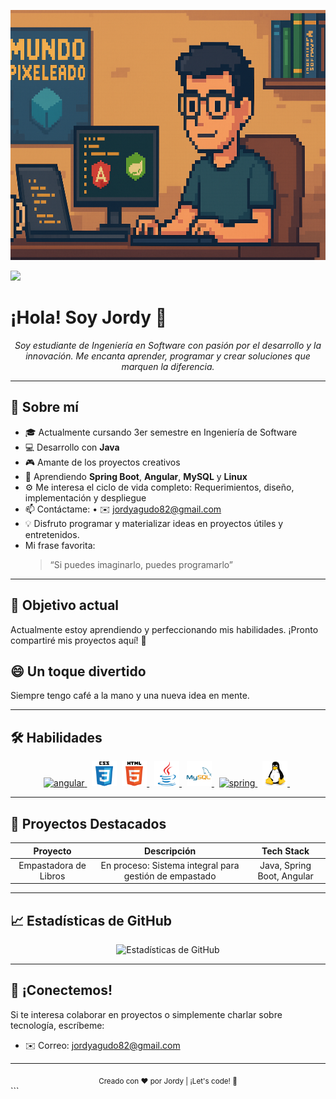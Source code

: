 <p align="center">
  <img src="https://github.com/Jordy2/Jordy2/blob/main/Banner2.png" alt="Banner animado" width="1280" height="400"/>
</p>
<p align="left">
  <img src="https://komarev.com/ghpvc/?username=jordy2&label=Profile%20views&color=ff005c&style=flat-square"/>
</p>

# ¡Hola! Soy **Jordy** 👋
<p align="center">
  <em>Soy estudiante de Ingeniería en Software con pasión por el desarrollo y la innovación. Me encanta aprender, programar y crear soluciones que marquen la diferencia.</em>
</p>

---

## 🚀 Sobre mí

- 🎓 Actualmente cursando 3er semestre en Ingeniería de Software
- 💻 Desarrollo con **Java**
- 🎮 Amante de los proyectos creativos
- 🌱 Aprendiendo **Spring Boot**, **Angular**, **MySQL** y **Linux**
- ⚙️ Me interesa el ciclo de vida completo: Requerimientos, diseño, implementación y despliegue
- 📫 Contáctame: <!--Muy pronto--> • ✉️ jordyagudo82@gmail.com
- 💡 Disfruto programar y materializar ideas en proyectos útiles y entretenidos.
- Mi frase favorita:  
  > “Si puedes imaginarlo, puedes programarlo”

---
## 🎯 Objetivo actual

Actualmente estoy aprendiendo y perfeccionando mis habilidades. ¡Pronto compartiré mis proyectos aquí! 🚧

## 😄 Un toque divertido

Siempre tengo café a la mano y una nueva idea en mente. 

---

## 🛠️ Habilidades

<p align="center"> <a href="https://angular.io" target="_blank" rel="noreferrer"> <img src="https://angular.io/assets/images/logos/angular/angular.svg" alt="angular" width="40" height="40" "/> </a>&nbsp;
 <a href="https://www.w3schools.com/css/" target="_blank" rel="noreferrer"> <img src="https://raw.githubusercontent.com/devicons/devicon/master/icons/css3/css3-original-wordmark.svg" alt="css3" width="40" height="40"/></a>&nbsp;
<a href="https://www.w3.org/html/" target="_blank" rel="noreferrer"> <img src="https://raw.githubusercontent.com/devicons/devicon/master/icons/html5/html5-original-wordmark.svg" alt="html5" width="40" height="40"/> </a>&nbsp;
 <a href="https://www.java.com" target="_blank" rel="noreferrer"> <img src="https://raw.githubusercontent.com/devicons/devicon/master/icons/java/java-original.svg" alt="java" width="40" height="40"/> </a>&nbsp; 
<a href="https://www.mysql.com/" target="_blank" rel="noreferrer"> <img src="https://raw.githubusercontent.com/devicons/devicon/master/icons/mysql/mysql-original-wordmark.svg" alt="mysql" width="40" height="40"/> </a>&nbsp; 
<a href="https://spring.io/" target="_blank" rel="noreferrer"> <img src="https://www.vectorlogo.zone/logos/springio/springio-icon.svg" alt="spring" width="40" height="40""/> </a>&nbsp; 
<a href="https://www.linux.org/" target="_blank" rel="noreferrer" > <img src="https://raw.githubusercontent.com/devicons/devicon/master/icons/linux/linux-original.svg" alt="linux" width="40" height="40"/> </a>&nbsp; 
</p>


---

## 🌟 Proyectos Destacados

<!-- Usa tu repositorio favorito como ejemplo -->
| Proyecto | Descripción | Tech Stack |
| :------: | :---------: | :--------: |
| Empastadora de Libros| En proceso: Sistema integral para gestión de empastado | Java, Spring Boot, Angular |


---

## 📈 Estadísticas de GitHub

<p align="center">
  <img src="https://github-readme-stats.vercel.app/api?username=jordy2&show_icons=true&locale=es&theme=radical" alt="Estadísticas de GitHub"/>
  <!--<img align="center" src="https://github-readme-streak-stats.herokuapp.com/?user=jordy2&&show_icons=true&locale=es&theme=radical" alt="jordy2" />-->
</p>

---

## 🤝 ¡Conectemos!

Si te interesa colaborar en proyectos o simplemente charlar sobre tecnología, escríbeme:

- ✉️ Correo: jordyagudo82@gmail.com
<!--- 💬 LinkedIn: Muy Pronto-->

---

<footer align="center">
  <sub>Creado con ❤️ por Jordy | ¡Let's code! 🚀</sub>
</footer>
```

